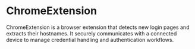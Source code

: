 # ChromeExtension
ChromeExtension is a browser extension that detects new login pages and extracts their hostnames. It securely communicates with a connected device to manage credential handling and authentication workflows.
